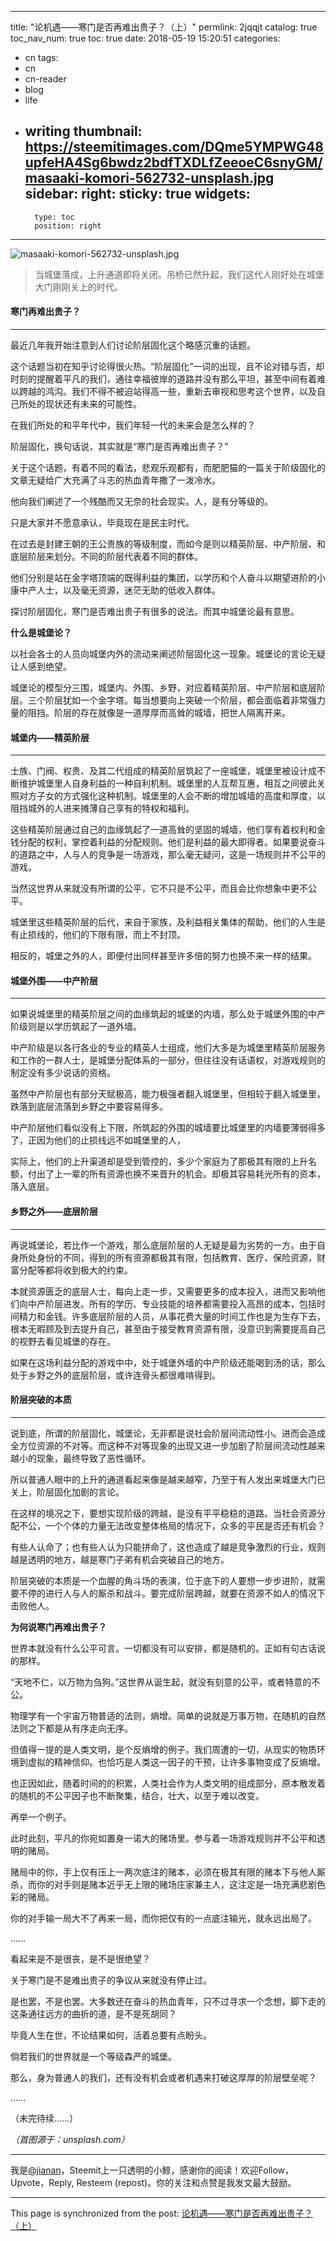 
---
title: "论机遇——寒门是否再难出贵子？（上）"
permlink: 2jqqjt
catalog: true
toc_nav_num: true
toc: true
date: 2018-05-19 15:20:51
categories:
- cn
tags:
- cn
- cn-reader
- blog
- life
- writing
thumbnail: https://steemitimages.com/DQme5YMPWG48upfeHA4Sg6bwdz2bdfTXDLfZeeoeC6snyGM/masaaki-komori-562732-unsplash.jpg
sidebar:
    right:
        sticky: true
widgets:
    -
        type: toc
        position: right
---


![masaaki-komori-562732-unsplash.jpg](https://steemitimages.com/DQme5YMPWG48upfeHA4Sg6bwdz2bdfTXDLfZeeoeC6snyGM/masaaki-komori-562732-unsplash.jpg)

> 当城堡落成，上升通道即将关闭。吊桥已然升起，我们这代人刚好处在城堡大门刚刚关上的时代。



#### 寒门再难出贵子？

---

最近几年我开始注意到人们讨论阶层固化这个略感沉重的话题。

这个话题当初在知乎讨论得很火热。“阶层固化”一词的出现，且不论对错与否，却时刻的提醒着平凡的我们，通往幸福彼岸的道路并没有那么平坦，甚至中间有着难以跨越的鸿沟。我们不得不被迫站得高一些，重新去审视和思考这个世界，以及自己所处的现状还有未来的可能性。

在我们所处的和平年代中，我们年轻一代的未来会是怎么样的？

阶层固化，换句话说，其实就是“寒门是否再难出贵子？”

关于这个话题，有着不同的看法，悲观乐观都有，而肥肥猫的一篇关于阶级固化的文章无疑给广大充满了斗志的热血青年撒了一泼冷水。

他向我们阐述了一个残酷而又无奈的社会现实。人，是有分等级的。

只是大家并不愿意承认，毕竟现在是民主时代。

在过去是封建王朝的王公贵族的等级制度，而如今是则以精英阶层、中产阶层、和底层阶层来划分。不同的阶层代表着不同的群体。

他们分别是站在金字塔顶端的既得利益的集团，以学历和个人奋斗以期望进阶的小康中产人士，以及毫无资源，迷茫无助的低收入群体。

探讨阶层固化，寒门是否难出贵子有很多的说法。而其中城堡论最有意思。

**什么是城堡论？**

以社会各士的人员向城堡内外的流动来阐述阶层固化这一现象。城堡论的言论无疑让人感到绝望。

城堡论的模型分三围，城堡内、外围、乡野，对应着精英阶层、中产阶层和底层阶层。三个阶层犹如一个金字塔。每当想要向上突破一个阶层，都会面临着非常强力量的阻挡。阶层的存在就像是一道厚厚而高耸的城墙，把世人隔离开来。


#### 城堡内——精英阶层

---

士族、门阀、权贵、及其二代组成的精英阶层筑起了一座城堡，城堡里被设计成不断维护城堡里人自身利益的一种自利机制。城堡里的人互帮互惠，相互之间彼此关照对方子女的方式强化这种机制。城堡里的人会不断的增加城墙的高度和厚度，以阻挡城外的人进来摊薄自己享有的特权和福利。

这些精英阶层通过自己的血缘筑起了一道高耸的坚固的城墙，他们享有着权利和金钱分配的权利，掌控着利益的分配规则。他们是利益的最大即得者。如果要说奋斗的道路之中，人与人的竞争是一场游戏，那么毫无疑问，这是一场规则并不公平的游戏。

当然这世界从来就没有所谓的公平，它不只是不公平，而且会比你想象中更不公平。

城堡里这些精英阶层的后代，来自于家族，及利益相关集体的帮助，他们的人生是有止损线的，他们的下限有限，而上不封顶。

相反的，城堡之外的人，即便付出同样甚至许多倍的努力也换不来一样的结果。


#### 城堡外围——中产阶层

---

如果说城堡里的精英阶层之间的血缘筑起的城堡的内墙，那么处于城堡外围的中产阶级则是以学历筑起了一道外墙。

中产阶级是以各行各业的专业的精英人士组成，他们大多是为城堡里精英阶层服务和工作的一群人士，是城堡分配体系的一部分，但往往没有话语权，对游戏规则的制定没有多少说话的资格。

虽然中产阶层也有部分天赋极高，能力极强者翻入城堡里，但相较于翻入城堡里，跌落到底层流落到乡野之中要容易得多。

中产阶层他们看似没有上下限，所筑起的外围的城墙要比城堡里的内墙要薄弱得多了，正因为他们的止损线远不如城堡里的人，

实际上，他们的上升渠道却是受到管控的，多少个家庭为了那极其有限的上升名额，付出了上一辈的所有资源也换不来晋升的机会。却极其容易耗光所有的资本，落入底层。


#### 乡野之外——底层阶层

---

再说城堡论，若比作一个游戏，那么底层阶层的人无疑是最为劣势的一方。由于自身所处身份的不同，得到的所有资源都极其有限，包括教育、医疗、保险资源，财富分配等都将收到极大的约束。

本就资源匮乏的底层人士，每向上走一步，又需要更多的成本投入，进而又影响他们向中产阶层进发。所有的学历、专业技能的培养都需要投入高昂的成本，包括时间精力和金钱。许多底层阶层的人员，从事花费大量的时间工作也是为生存下去，根本无暇顾及到去提升自己，甚至由于接受教育资源有限，没意识到需要提高自己的视野去看见城堡的存在。

如果在这场利益分配的游戏中中，处于城堡外墙的中产阶级还能喝到汤的话，那么处于乡野之外的底层阶层，或许连骨头都很难啃得到。


#### 阶层突破的本质

---

说到底，所谓的阶层固化，城堡论，无非都是说社会阶层间流动性小。进而会造成全方位资源的不对等。而这种不对等现象的出现又进一步加剧了阶层间流动性越来越小的现象，最终导致了恶性循环。

所以普通人眼中的上升的通道看起来像是越来越窄，乃至于有人发出来城堡大门已关上，阶层固化加剧的言论。

在这样的境况之下，要想实现阶级的跨越，是没有平平稳稳的道路。当社会资源分配不公，一个个体的力量无法改变整体格局的情况下，众多的平民是否还有机会？

有些人认命了；也有些人认为只能拼命了，这也造成了越是竞争激烈的行业，规则越是透明的地方，越是寒门子弟有机会突破自己的地方。

阶层突破的本质是一个血腥的角斗场的表演，位于底下的人要想一步步进阶，就需要不停的进行人与人的厮杀和战斗。要完成阶层跨越，就要在资源不如人的情况下击败他人。


**为何说寒门再难出贵子？**

世界本就没有什么公平可言。一切都没有可以安排，都是随机的。正如有句古话说的那样。

“天地不仁，以万物为刍狗。”这世界从诞生起，就没有刻意的公平，或者特意的不公。

物理学有一个宇宙万物普适的法则，熵增。简单的说就是万事万物，在随机的自然法则之下都是从有序走向无序。

但值得一提的是人类文明，是个反熵增的例子。我们周遭的一切，从现实的物质环境到虚拟的精神信仰。也恰巧是人类这一因子的干预，让许多事物变成了反熵增。

也正因如此，随着时间的的积累，人类社会作为人类文明的组成部分，原本散发着的随机的不公平因子也不断聚集，结合，壮大，以至于难以改变。

再举一个例子。

此时此刻，平凡的你宛如置身一诺大的赌场里。参与着一场游戏规则并不公平和透明的赌局。

赌局中的你，手上仅有压上一两次底注的赌本，必须在极其有限的赌本下与他人厮杀，而你的对手则是赌本近乎无上限的赌场庄家兼主人，这注定是一场充满悲剧色彩的赌局。

你的对手输一局大不了再来一局，而你把仅有的一点底注输光，就永远出局了。

……


看起来是不是很丧，是不是很绝望？

关于寒门是不是难出贵子的争议从来就没有停止过。

是也罢，不是也罢。大多数还在奋斗的热血青年，只不过寻求一个念想，脚下走的这条通往远方的曲折的道，是不是死胡同？

毕竟人生在世，不论结果如何，活着总要有点盼头。

倘若我们的世界就是一个等级森严的城堡。

那么，身为普通人的我们，还有没有机会或者机遇来打破这厚厚的阶层壁垒呢？

……


（未完待续……）


*（首图源于：unsplash.com）*


---

我是[@jianan](https://steemit.com/@jianan)，Steemit上一只透明的小鲸，感谢你的阅读！欢迎Follow，Upvote，Reply, Resteem (repost)。你的关注和点赞是我发文最大鼓励。

- - -

This page is synchronized from the post: [论机遇——寒门是否再难出贵子？（上）](https://steemit.com/@jianan/2jqqjt)
